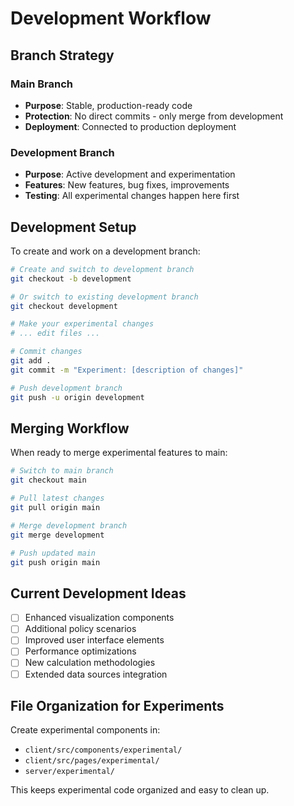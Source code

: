 # Development Workflow

## Branch Strategy

### Main Branch
- **Purpose**: Stable, production-ready code
- **Protection**: No direct commits - only merge from development
- **Deployment**: Connected to production deployment

### Development Branch
- **Purpose**: Active development and experimentation
- **Features**: New features, bug fixes, improvements
- **Testing**: All experimental changes happen here first

## Development Setup

To create and work on a development branch:

```bash
# Create and switch to development branch
git checkout -b development

# Or switch to existing development branch
git checkout development

# Make your experimental changes
# ... edit files ...

# Commit changes
git add .
git commit -m "Experiment: [description of changes]"

# Push development branch
git push -u origin development
```

## Merging Workflow

When ready to merge experimental features to main:

```bash
# Switch to main branch
git checkout main

# Pull latest changes
git pull origin main

# Merge development branch
git merge development

# Push updated main
git push origin main
```

## Current Development Ideas

- [ ] Enhanced visualization components
- [ ] Additional policy scenarios
- [ ] Improved user interface elements
- [ ] Performance optimizations
- [ ] New calculation methodologies
- [ ] Extended data sources integration

## File Organization for Experiments

Create experimental components in:
- `client/src/components/experimental/`
- `client/src/pages/experimental/`
- `server/experimental/`

This keeps experimental code organized and easy to clean up.
